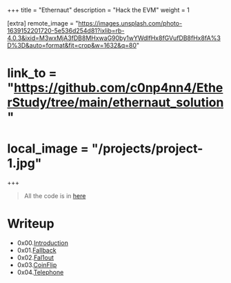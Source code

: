 +++
title = "Ethernaut"
description = "Hack the EVM"
weight = 1

[extra]
remote_image = "https://images.unsplash.com/photo-1639152201720-5e536d254d81?ixlib=rb-4.0.3&ixid=M3wxMjA3fDB8MHxwaG90by1wYWdlfHx8fGVufDB8fHx8fA%3D%3D&auto=format&fit=crop&w=1632&q=80"
# link_to = "https://github.com/c0np4nn4/EtherStudy/tree/main/ethernaut_solution"
# local_image = "/projects/project-1.jpg"
+++

> All the code is in [here](https://github.com/c0np4nn4/EtherStudy/tree/main/ethernaut_solution)
# Writeup
- 0x00.[Introduction](@/posts/ethernaut_0.md)
- 0x01.[Fallback](@/posts/ethernaut_1.md)
- 0x02.[Fal1out](@/posts/ethernaut_2.md)
- 0x03.[CoinFlip](@/posts/ethernaut_3.md)
- 0x04.[Telephone](@/posts/ethernaut_4.md)
